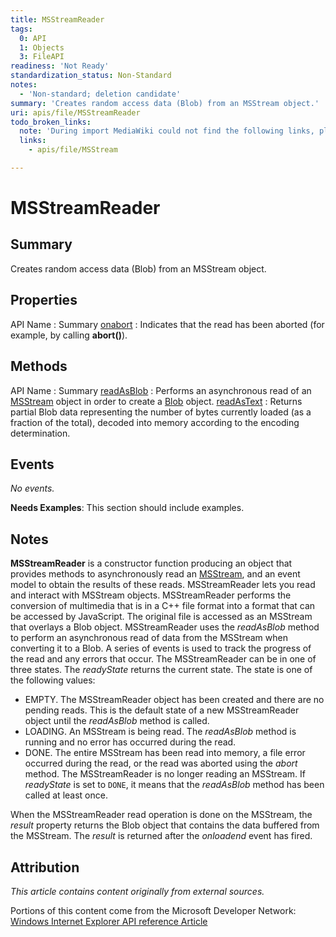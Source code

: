 ```yaml
---
title: MSStreamReader
tags:
  0: API
  1: Objects
  3: FileAPI
readiness: 'Not Ready'
standardization_status: Non-Standard
notes:
  - 'Non-standard; deletion candidate'
summary: 'Creates random access data (Blob) from an MSStream object.'
uri: apis/file/MSStreamReader
todo_broken_links:
  note: 'During import MediaWiki could not find the following links, please fix and adjust this list.'
  links:
    - apis/file/MSStream

---
```

# MSStreamReader

## Summary

Creates random access data (Blob) from an MSStream object.

## Properties

API Name
:   Summary
[onabort](/apis/file/MSStreamReader/onabort)
:   Indicates that the read has been aborted (for example, by calling **abort()**).

## Methods

API Name
:   Summary
[readAsBlob](/apis/file/MSStreamReader/readAsBlob)
:   Performs an asynchronous read of an [MSStream](/w/index.php?title=apis/file/MSStream&action=edit&redlink=1) object in order to create a [Blob](/apis/file/Blob) object.
[readAsText](/apis/file/MSStreamReader/readAsText)
:   Returns partial Blob data representing the number of bytes currently loaded (as a fraction of the total), decoded into memory according to the encoding determination.

## Events

*No events.*

**Needs Examples**: This section should include examples.

## Notes

**MSStreamReader** is a constructor function producing an object that provides methods to asynchronously read an [MSStream](/w/index.php?title=apis/file/MSStream&action=edit&redlink=1), and an event model to obtain the results of these reads. MSStreamReader lets you read and interact with MSStream objects. MSStreamReader performs the conversion of multimedia that is in a C++ file format into a format that can be accessed by JavaScript. The original file is accessed as an MSStream that overlays a Blob object. MSStreamReader uses the *readAsBlob* method to perform an asynchronous read of data from the MSStream when converting it to a Blob. A series of events is used to track the progress of the read and any errors that occur. The MSStreamReader can be in one of three states. The *readyState* returns the current state. The state is one of the following values:

-   EMPTY. The MSStreamReader object has been created and there are no pending reads. This is the default state of a new MSStreamReader object until the *readAsBlob* method is called.
-   LOADING. An MSStream is being read. The *readAsBlob* method is running and no error has occurred during the read.
-   DONE. The entire MSStream has been read into memory, a file error occurred during the read, or the read was aborted using the *abort* method. The MSStreamReader is no longer reading an MSStream. If *readyState* is set to `DONE`, it means that the *readAsBlob* method has been called at least once.

When the MSStreamReader read operation is done on the MSStream, the *result* property returns the Blob object that contains the data buffered from the MSStream. The *result* is returned after the *onloadend* event has fired.

## Attribution

*This article contains content originally from external sources.*

Portions of this content come from the Microsoft Developer Network: [Windows Internet Explorer API reference Article](http://msdn.microsoft.com/en-us/library/ie/hh828809%28v=vs.85%29.aspx)

